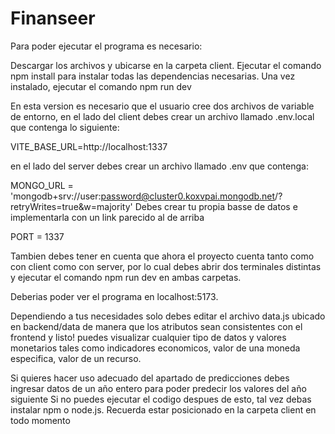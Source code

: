 # Finanseer

Para poder ejecutar el programa es necesario:

Descargar los archivos y ubicarse en la carpeta client.
Ejecutar el comando npm install para instalar todas las dependencias necesarias.
Una vez instalado, ejecutar el comando npm run dev

En esta version es necesario que el usuario cree dos archivos de variable de entorno,
en el lado del client debes crear un archivo llamado .env.local que contenga lo siguiente:

VITE_BASE_URL=http://localhost:1337

en el lado del server debes crear un archivo llamado .env que contenga:

MONGO_URL = 'mongodb+srv://user:password@cluster0.koxvpai.mongodb.net/?retryWrites=true&w=majority'
Debes crear tu propia basse de datos e implementarla con un link parecido al de arriba

PORT = 1337

Tambien debes tener en cuenta que ahora el proyecto cuenta tanto como con client como con server, por lo cual debes abrir dos terminales distintas y ejecutar el comando npm run dev en ambas carpetas.

Deberias poder ver el programa en localhost:5173.


Dependiendo a tus necesidades solo debes editar el archivo data.js ubicado en backend/data de manera que los atributos sean consistentes con el frontend y listo! puedes visualizar cualquier tipo de datos y valores monetarios tales como indicadores economicos, valor de una moneda especifica, valor de un recurso.

Si quieres hacer uso adecuado del apartado de predicciones debes ingresar datos de un año entero para poder predecir los valores del año siguiente
Si no puedes ejecutar el codigo despues de esto, tal vez debas instalar npm o node.js. 
Recuerda estar posicionado en la carpeta client en todo momento
